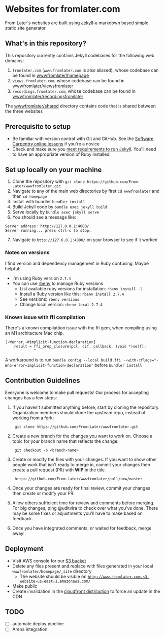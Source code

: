 # Websites for fromlater.com

From Later's websites are built using [Jekyll](https://jekyllrb.com/)–a markdown based simple static site generator.

## What's in this repository?
This repository currently contains Jekyll codebases for the following web domains:

1. `fromlater.com` (`www.fromlater.com` is also aliased), whose codebase can be found in [wwwfromlater/homepage](https://github.com/From-Later/wwwfromlater/tree/master/homepage)
2. `views.fromlater.com`, whose codebase can be found in [wwwfromlater/viewsfromlater](https://github.com/From-Later/wwwfromlater/tree/master/viewsfromlater)
3. `recordings.fromlater.com`, whose codebase can be found in [wwwfromlater/recordingsfromlater](https://github.com/From-Later/wwwfromlater/tree/master/recordingsfromlater)

The [wwwfromlater/shared](https://github.com/From-Later/wwwfromlater/tree/master/shared) directory contains code that is shared between the three websites

## Prerequisite to setup
* Be familiar with version control with Git and GitHub. See the [Software Carpentry online lessons](https://swcarpentry.github.io/git-novice/) if you're a novice
* Check and make sure you [meet requirements to run Jekyll](https://jekyllrb.com/docs/). You'll need to have an appropriate version of Ruby installed

## Set up locally on your machine
1. Clone the repository with `git clone https://github.com/From-Later/wwwfromlater.git`
2. Navigate to any of the main web directories by first `cd wwwfromlater` and then `cd homepage`
3. Install with bundler `bundler install`
4. Build Jekyll code by `bundle exec jekyll build`
5. Serve locally by `bundle exec jekyll serve`
6. You should see a message like: 
```
Server address: http://127.0.0.1:4000/
Server running... press ctrl-c to stop.
```
7. Navigate to `http://127.0.0.1:4000/` on your browser to see if it worked

### Notes on versions
I find version and dependency management in Ruby confusing. Maybe helpful:
- I'm using Ruby version `2.7.4`
- You can use [rbenv](https://github.com/rbenv/rbenv) to manage Ruby versions
  - List available ruby versions for installation: `rbenv install -l`
  - Install a Ruby version like this: `rbenv install 2.7.4`
  - See versions: `rbenv versions`
  - Change local version: `rbenv local 2.7.4`

### Known issue with ffi compilation
There's a known compilattion issue with the ffi gem, when compiling using an M1 architecture Mac chip.
```
[-Werror,-Wimplicit-function-declaration]
    result = ffi_prep_closure(pcl, cif, callback, (void *)self);
             ^
```

A workaround is to run `bundle config --local build.ffi --with-cflags="-Wno-error=implicit-function-declaration"` before `bundler install`

## Contribution Guidelines
Everyone is welcome to make pull requests! Our process for accepting changes has a few steps:

1. If you haven't submitted anything before, start by cloning the repository. Organization members should clone the upsteam repo, instead of working from a fork:

        git clone https://github.com/From-Later/wwwfromlater.git

2. Create a new branch for the changes you want to work on. Choose a topic for your branch name that reflects the change:

        git checkout -b <branch-name>

3. Create or modify the files with your changes. If you want to show other people work that isn't ready to merge in, commit your changes then create a pull request (PR) with __WIP__ in the title.

        https://github.com/From-Later/wwwfromlater/pull/new/master

4. Once your changes are ready for final review, commit your changes then create or modify your PR.

5. Allow others sufficient time for review and comments before merging. For big changes, ping @uditvira to check over what you've done. There may be some fixes or adjustments you'll have to make based on feedback.

6. Once you have integrated comments, or waited for feedback, merge away!

## Deployment
- Visit AWS console for our [S3 bucket](https://s3.console.aws.amazon.com/s3/buckets/www.fromlater.com?region=us-east-1&tab=objects)
- Delete any files present and replace with files generated in your local `wwwfromlater/homepage/_site` directory
  - The website should be visible on [`http://www.fromlater.com.s3-website-us-east-1.amazonaws.com/`](http://www.fromlater.com.s3-website-us-east-1.amazonaws.com/)
- Make public
- Create invalidation in the [cloudfront distribution](https://console.aws.amazon.com/cloudfront/v3/home?region=us-east-1#/distributions/E2O540YJYY20OE) to force an update in the CDN

## TODO
- [ ] automate deploy pipeline
- [ ] Arena integration
